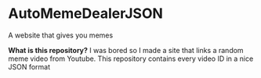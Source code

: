 # AutoMemeDealerJSON
A website that gives you memes

**What is this repository?** I was bored so I made a site that links a random meme video from Youtube. This repository contains every video ID in a nice JSON format
